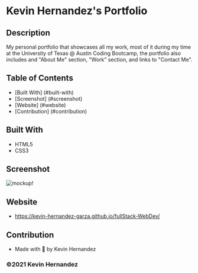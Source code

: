 # Kevin Hernandez's Portfolio

## Description

My personal portfolio that showcases all my work, most of it during my time at the University of Texas @ Austin Coding Bootcamp, the portfolio also includes and "About Me" section, "Work" section, and links to "Contact Me".

## Table of Contents

- [Built With] (#built-with)
- [Screenshot] (#screenshot)
- [Website] (#website)
- [Contribution] (#contribution)

## Built With

- HTML5
- CSS3

## Screenshot

![mockup!](assets/images/portfolio-mockup.png)

## Website

- https://kevin-hernandez-garza.github.io/fullStack-WebDev/

## Contribution

- Made with 💜 by Kevin Hernandez

### ©️2021 Kevin Hernandez
